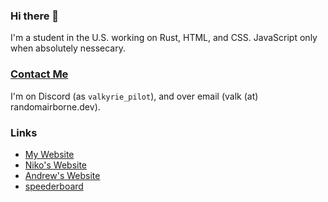 ### Hi there 👋

I'm a student in the U.S. working on Rust, HTML, and CSS. JavaScript only when absolutely nessecary.

### [Contact Me](https://www.randomairborne.dev/contact/)
I'm on Discord (as `valkyrie_pilot`), and over email (valk (at) randomairborne.dev).

### Links
- [My Website](https://www.randomairborne.dev)
- [Niko's Website](https://niko.lgbt)
- [Andrew's Website](https://thatother.dev)
- [speederboard](https://speederboard.org)
